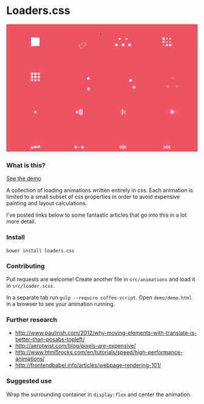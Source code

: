 # Loaders.css

![Loaders demo](/loaders.gif?raw=true "Loaders demo")

### What is this?

[See the demo](http://htmlpreview.github.io/?https://github.com/ConnorAtherton/loaders.css/blob/master/demo/demo.html)

A collection of loading animations written entirely in css.
Each animation is limited to a small subset of css properties in order
to avoid expensive painting and layout calculations.

I've posted links below to some fantastic articles that go into this
in a lot more detail.

### Install

```
bower install loaders.css
```

### Contributing

Pull requests are welcome! Create another file in `src/animations`
and load it in `src/loader.scss`.

In a separate tab run `gulp --require coffee-script`. Open `demo/demo.html`
in a browser to see your animation running.

### Further research

- http://www.paulirish.com/2012/why-moving-elements-with-translate-is-better-than-posabs-topleft/
- http://aerotwist.com/blog/pixels-are-expensive/
- http://www.html5rocks.com/en/tutorials/speed/high-performance-animations/
- http://frontendbabel.info/articles/webpage-rendering-101/

### Suggested use

Wrap the surrounding container in `display:flex` and center the animation.
